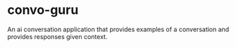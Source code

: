 # convo-guru
An ai conversation application that provides examples of a conversation and provides responses given context.

